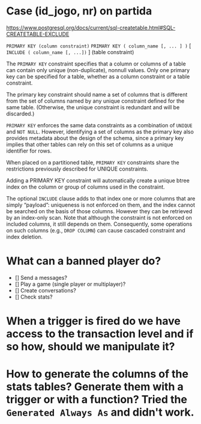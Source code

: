 # Case (id_jogo, nr) on partida 
https://www.postgresql.org/docs/current/sql-createtable.html#SQL-CREATETABLE-EXCLUDE

`PRIMARY KEY (column constraint)`
`PRIMARY KEY ( column_name [, ... ] )` [ `INCLUDE ( column_name [, ...])` ] (table constraint)

The `PRIMARY KEY` constraint specifies that a column or columns of a table can contain only unique (non-duplicate), nonnull values. 
Only one primary key can be specified for a table, whether as a column constraint or a table constraint.

The primary key constraint should name a set of columns that is different from the set of columns named by any unique constraint defined for the same table. 
(Otherwise, the unique constraint is redundant and will be discarded.)

`PRIMARY KEY` enforces the same data constraints as a combination of `UNIQUE` and `NOT NULL`. 
However, identifying a set of columns as the primary key also provides metadata about the design of the schema, since a primary key implies that other tables can rely on this set of columns as a unique identifier for rows.

When placed on a partitioned table, `PRIMARY KEY` constraints share the restrictions previously described for UNIQUE constraints.

Adding a PRIMARY KEY constraint will automatically create a unique btree index on the column or group of columns used in the constraint.

The optional `INCLUDE` clause adds to that index one or more columns that are simply “payload”: uniqueness is not enforced on them, and the index cannot be searched on the basis of those columns. However they can be retrieved by an index-only scan. 
Note that although the constraint is not enforced on included columns, it still depends on them. 
Consequently, some operations on such columns (e.g., `DROP COLUMN`) can cause cascaded constraint and index deletion.

# What can a banned player do?

- [] Send a messages?
- [] Play a game (single player or multiplayer)?
- [] Create conversations?
- [] Check stats?

# When a trigger is fired do we have access to the transaction level and if so how, should we manipulate it?

# How to generate the columns of the stats tables? Generate them with a trigger or with a function? Tried the `Generated Always As` and didn't work.